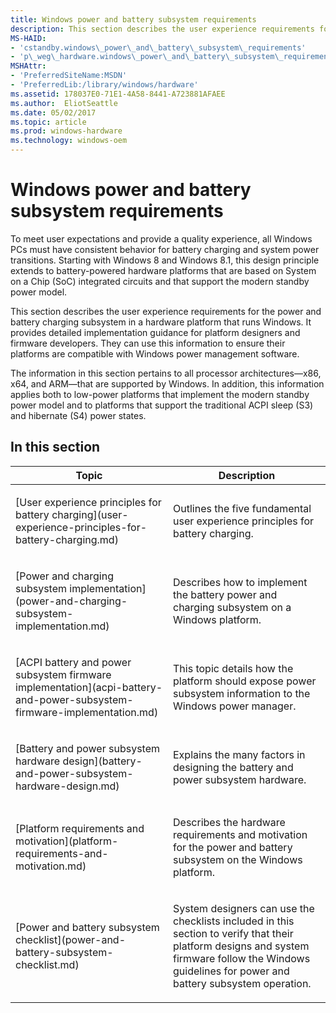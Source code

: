 ```yaml
---
title: Windows power and battery subsystem requirements
description: This section describes the user experience requirements for the power and battery charging subsystem in a hardware platform that runs Windows.
MS-HAID:
- 'cstandby.windows\_power\_and\_battery\_subsystem\_requirements'
- 'p\_weg\_hardware.windows\_power\_and\_battery\_subsystem\_requirements'
MSHAttr:
- 'PreferredSiteName:MSDN'
- 'PreferredLib:/library/windows/hardware'
ms.assetid: 178037E0-71E1-4A58-8441-A723881AFAEE
ms.author:  EliotSeattle
ms.date: 05/02/2017
ms.topic: article
ms.prod: windows-hardware
ms.technology: windows-oem
---
```


# Windows power and battery subsystem requirements


To meet user expectations and provide a quality experience, all Windows PCs must have consistent behavior for battery charging and system power transitions. Starting with Windows 8 and Windows 8.1, this design principle extends to battery-powered hardware platforms that are based on System on a Chip (SoC) integrated circuits and that support the modern standby power model.

This section describes the user experience requirements for the power and battery charging subsystem in a hardware platform that runs Windows. It provides detailed implementation guidance for platform designers and firmware developers. They can use this information to ensure their platforms are compatible with Windows power management software.

The information in this section pertains to all processor architectures—x86, x64, and ARM—that are supported by Windows. In addition, this information applies both to low-power platforms that implement the modern standby power model and to platforms that support the traditional ACPI sleep (S3) and hibernate (S4) power states.

## In this section


<table>
<colgroup>
<col width="50%" />
<col width="50%" />
</colgroup>
<thead>
<tr class="header">
<th>Topic</th>
<th>Description</th>
</tr>
</thead>
<tbody>
<tr class="odd">
<td><p>[User experience principles for battery charging](user-experience-principles-for-battery-charging.md)</p></td>
<td><p>Outlines the five fundamental user experience principles for battery charging.</p></td>
</tr>
<tr class="even">
<td><p>[Power and charging subsystem implementation](power-and-charging-subsystem-implementation.md)</p></td>
<td><p>Describes how to implement the battery power and charging subsystem on a Windows platform.</p></td>
</tr>
<tr class="odd">
<td><p>[ACPI battery and power subsystem firmware implementation](acpi-battery-and-power-subsystem-firmware-implementation.md)</p></td>
<td><p>This topic details how the platform should expose power subsystem information to the Windows power manager.</p></td>
</tr>
<tr class="even">
<td><p>[Battery and power subsystem hardware design](battery-and-power-subsystem-hardware-design.md)</p></td>
<td><p>Explains the many factors in designing the battery and power subsystem hardware.</p></td>
</tr>
<tr class="odd">
<td><p>[Platform requirements and motivation](platform-requirements-and-motivation.md)</p></td>
<td><p>Describes the hardware requirements and motivation for the power and battery subsystem on the Windows platform.</p></td>
</tr>
<tr class="even">
<td><p>[Power and battery subsystem checklist](power-and-battery-subsystem-checklist.md)</p></td>
<td><p>System designers can use the checklists included in this section to verify that their platform designs and system firmware follow the Windows guidelines for power and battery subsystem operation.</p></td>
</tr>
</tbody>
</table>

 

 

 






